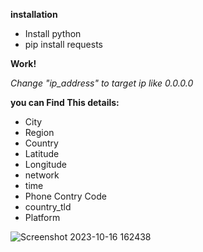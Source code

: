 __**installation**__

* Install python
* pip install requests

__**Work!**__

_Change "ip_address" to target ip like 0.0.0.0_

**you can Find This details:**
* City
* Region
* Country
* Latitude
* Longitude
* network
* time
* Phone Contry Code
* country_tld
* Platform

  
![Screenshot 2023-10-16 162438](https://github.com/Hosein-Stephen/Ip-Finder/assets/108404116/3dfe1cbd-9e4a-4762-b2ec-39cf04273919)

